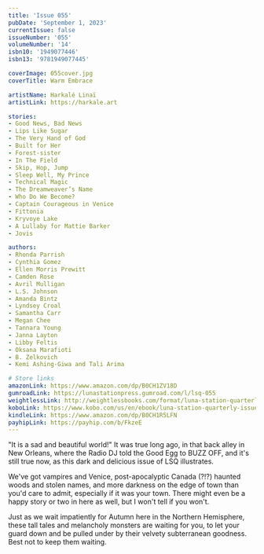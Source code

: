 ```yaml
---
title: 'Issue 055'
pubDate: 'September 1, 2023'
currentIssue: false
issueNumber: '055'
volumeNumber: '14'
isbn10: '1949077446'
isbn13: '9781949077445'

coverImage: 055cover.jpg
coverTitle: Warm Embrace

artistName: Harkalé Linaï
artistLink: https://harkale.art

stories: 
- Good News, Bad News
- Lips Like Sugar
- The Very Hand of God
- Built for Her
- Forest-sister
- In The Field
- Skip, Hop, Jump
- Sleep Well, My Prince
- Technical Magic
- The Dreamweaver’s Name
- Who Do We Become?
- Captain Courageous in Venice
- Fittonia
- Kryvoye Lake
- A Lullaby for Mattie Barker
- Jovis

authors: 
- Rhonda Parrish
- Cynthia Gomez
- Ellen Morris Prewitt
- Camden Rose
- Avril Mulligan
- L.S. Johnson
- Amanda Bintz
- Lyndsey Croal
- Samantha Carr
- Megan Chee
- Tannara Young
- Janna Layton
- Libby Feltis
- Oksana Marafioti
- B. Zelkovich
- Kemi Ashing-Giwa and Tali Arima

# Store links
amazonLink: https://www.amazon.com/dp/B0CH1ZV18D
gumroadLink: https://lunastationpress.gumroad.com/l/lsq-055
weightlessLink: http://weightlessbooks.com/format/luna-station-quarterly-issue-55
koboLink: https://www.kobo.com/us/en/ebook/luna-station-quarterly-issue-055
kindleLink: https://www.amazon.com/dp/B0CH1R5LFN
payhipLink: https://payhip.com/b/FkzeE
---
```

"It is a sad and beautiful world!" It was true long ago, in that back alley in New Orleans, where the Radio DJ told the Good Egg to BUZZ OFF, and it's still true now, as this dark and delicious issue of LSQ illustrates.

We've got vampires and Venice, post-apocalyptic Canada (?!?) haunted woods and stolen names, and more darkness on the edge of town than you'd care to admit, especially if it was your town. There might even be a happy story or two in here as well, but I won't tell if you won't.

Just as we wait impatiently for Autumn here in the Northern Hemisphere, these tall tales and melancholy monsters are waiting for you, to let your guard down and be pulled under by their velvety subterranean goodness. Best not to keep them waiting.